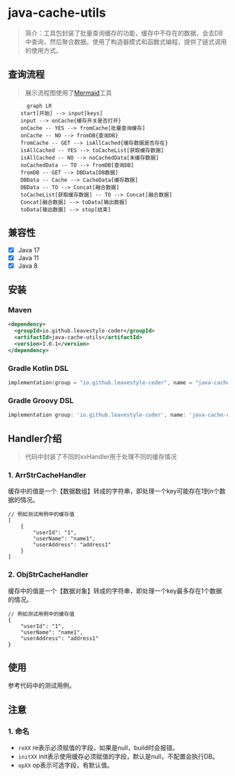 # java-cache-utils

> 简介：工具包封装了批量查询缓存的功能，缓存中不存在的数据，会去DB中查询，然后聚合数据。使用了构造器模式和函数式编程，提供了链式调用的使用方式。

## 查询流程
> 展示流程图使用了[Mermaid](https://github.com/BackMarket/github-mermaid-extension)工具

```mermaid
      graph LR
    start[开始] --> input[keys]
    input --> onCache{缓存开关是否打开}
    onCache -- YES --> fromCache[批量查询缓存]
    onCache -- NO --> fromDB{查询DB}
    fromCache -- GET --> isAllCached{缓存数据是否存在}
    isAllCached -- YES --> toCacheList[获取缓存数据]
    isAllCached -- NO --> noCachedData[未缓存数据]
    noCachedData -- TO --> fromDB[查询DB]
    fromDB -- GET --> DBData[DB数据]
    DBData -- Cache --> CacheData[缓存数据]
    DBData -- TO --> Concat[融合数据]
    toCacheList[获取缓存数据] -- TO --> Concat[融合数据]
    Concat[融合数据] --> toData[输出数据]
    toData[输出数据] --> stop[结束]
```

## 兼容性

- [x] Java 17
- [x] Java 11
- [x] Java 8

## 安装

### Maven

``` xml
<dependency>
  <groupId>io.github.leavestyle-coder</groupId>
  <artifactId>java-cache-utils</artifactId>
  <version>1.0.1</version>
</dependency>
```

### Gradle Kotlin DSL

``` kotlin
implementation(group = "io.github.leavestyle-coder", name = "java-cache-utils", version = "1.0.1")
```

### Gradle Groovy DSL

``` groovy
implementation group: 'io.github.leavestyle-coder', name: 'java-cache-utils', version: '1.0.1'
```

## Handler介绍

> 代码中封装了不同的xxHandler用于处理不同的缓存情况

### 1. ArrStrCacheHandler

缓存中的值是一个【数据数组】转成的字符串，即处理一个key可能存在1到n个数据的情况。

```
// 例如测试用例中的缓存值
[
    {
        "userId": "1",
        "userName": "name1",
        "userAddress": "address1"
    }
]
```

### 2. ObjStrCacheHandler

缓存中的值是一个【数据对象】转成的字符串，即处理一个key最多存在1个数据的情况。

```
// 例如测试用例中的缓存值
{
    "userId": "1",
    "userName": "name1",
    "userAddress": "address1"
}
```

## 使用

参考代码中的测试用例。

## 注意

### 1. 命名

* `reXX` re表示必须赋值的字段，如果是null，build时会报错。
* `initXX` init表示使用缓存必须赋值的字段，默认是null，不配置会执行DB。
* `opXX` op表示可选字段，有默认值。
